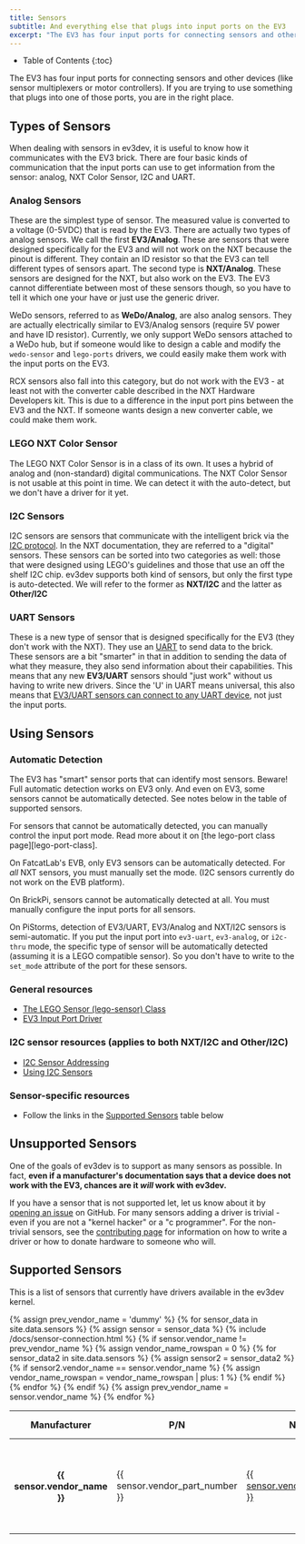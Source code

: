```yaml
---
title: Sensors
subtitle: And everything else that plugs into input ports on the EV3
excerpt: "The EV3 has four input ports for connecting sensors and other devices (like sensor multiplexers or motor controllers). If you are trying to use something that plugs into one of the input ports, read this guide."
---
```


* Table of Contents
{:toc}

The EV3 has four input ports for connecting sensors and other devices (like
sensor multiplexers or motor controllers). If you are trying to use something
that plugs into one of those ports, you are in the right place.

## Types of Sensors

When dealing with sensors in ev3dev, it is useful to know how it communicates
with the EV3 brick. There are four basic kinds of communication that the input
ports can use to get information from the sensor: analog, NXT Color Sensor, I2C
and UART.

### Analog Sensors

These are the simplest type of sensor. The measured value is converted to a
voltage (0-5VDC) that is read by the EV3. There are actually two types of
analog sensors. We call the first **EV3/Analog**. These are sensors that were
designed specifically for the EV3 and will not work on the NXT because the
pinout is different. They contain an ID resistor so that the EV3 can tell
different types of sensors apart. The second type is **NXT/Analog**. These
sensors are designed for the NXT, but also work on the EV3. The EV3 cannot
differentiate between most of these sensors though, so you have to tell it
which one your have or just use the generic driver.

WeDo sensors, referred to as **WeDo/Analog**, are also analog sensors. They are
actually electrically similar to EV3/Analog sensors (require 5V power and have
ID resistor). Currently, we only support WeDo sensors attached to a WeDo hub,
but if someone would like to design a cable and modify the `wedo-sensor` and
`lego-ports` drivers, we could easily make them work with the input ports on
the EV3.

RCX sensors also fall into this category, but do not work with the EV3 - at
least not with the converter cable described in the NXT Hardware Developers
kit. This is due to a difference in the input port pins between the EV3 and
the NXT. If someone wants design a new converter cable, we could make them work.

### LEGO NXT Color Sensor

The LEGO NXT Color Sensor is in a class of its own. It uses a hybrid of analog
and (non-standard) digital communications. The NXT Color Sensor is not usable
at this point in time. We can detect it with the auto-detect, but we don't
have a driver for it yet.


### I2C Sensors

I2C sensors are sensors that communicate with the intelligent brick via the
[I2C protocol]. In the NXT documentation, they are referred to a "digital"
sensors. These sensors can be sorted into two categories as well: those that
were designed using LEGO's guidelines and those that use an off the shelf I2C
chip. ev3dev supports both kind of sensors, but only the first type is
auto-detected. We will refer to the former as **NXT/I2C** and the latter as
**Other/I2C**

### UART Sensors

These is a new type of sensor that is designed specifically for the EV3 (they
don't work with the NXT). They use an [UART] to send data to the brick. These
sensors are a bit "smarter" in that in addition to sending the data of what
they measure, they also send information about their capabilities. This means
that any new **EV3/UART** sensors should "just work" without us having to write
new drivers. Since the 'U' in UART means universal, this also means that
[EV3/UART sensors can connect to any UART device][using-uart-sensors-on-any-linux],
not just the input ports.

## Using Sensors

### Automatic Detection

The EV3 has "smart" sensor ports that can identify most sensors. Beware!
Full automatic detection works on EV3 only. And even on EV3, some sensors cannot
be automatically detected. See notes below in the table of supported sensors.

For sensors that cannot be automatically detected, you can manually control
the input port mode. Read more about it on [the lego-port class page][lego-port-class].

On FatcatLab's EVB, only EV3 sensors can be automatically detected. For *all* NXT
sensors, you must manually set the mode. (I2C sensors currently do not work on
the EVB platform).

On BrickPi, sensors cannot be automatically detected at all. You must manually
configure the input ports for all sensors.

On PiStorms, detection of EV3/UART, EV3/Analog and NXT/I2C sensors is semi-automatic. If you
put the input port into `ev3-uart`, `ev3-analog`, or `i2c-thru` mode, the specific
type of sensor will be automatically detected (assuming it is a LEGO compatible
sensor). So you don't have to write to the `set_mode` attribute of the port for
these sensors.

### General resources

* [The LEGO Sensor (lego-sensor) Class][lego-sensor class]
* [EV3 Input Port Driver]

### I2C sensor resources (applies to both NXT/I2C and Other/I2C)

* [I2C Sensor Addressing]
* [Using I2C Sensors]

### Sensor-specific resources

* Follow the links in the [Supported Sensors] table below

## Unsupported Sensors

One of the goals of ev3dev is to support as many sensors as possible. In fact,
**even if a manufacturer's documentation says that a device does not work with
the EV3, chances are it _will_ work with ev3dev.**

If you have a sensor that is not supported let, let us know about it by
[opening an issue] on GitHub. For many sensors adding a driver is trivial -
even if you are not a "kernel hacker" or a "c programmer". For the non-trivial
sensors, see the [contributing page] for information on how to write a driver
or how to donate hardware to someone who will.

## Supported Sensors

This is a list of sensors that currently have drivers available in the ev3dev
kernel.

<table class="table table-striped table-bordered table-indexed">
    <thead>
    <tr>
    <th>Manufacturer</th>
    <th>P/N</th>
    <th>Name</th>
    <th>Connection</th>
    <th>Auto-<br />detected</th>
    <th>Driver (Module)</th>
    </tr>
    </thead>
    <tbody>
{% assign prev_vendor_name = 'dummy' %}
{% for sensor_data in site.data.sensors %}
    {% assign sensor = sensor_data %}
    {% include /docs/sensor-connection.html %}
    <tr>
    {% if sensor.vendor_name != prev_vendor_name %}
        {% assign vendor_name_rowspan = 0 %}
        {% for sensor_data2 in site.data.sensors %}
            {% assign sensor2 = sensor_data2 %}
            {% if sensor2.vendor_name == sensor.vendor_name %}
                {% assign vendor_name_rowspan = vendor_name_rowspan | plus: 1 %}
            {% endif %}
        {% endfor %}
        <th rowspan="{{ vendor_name_rowspan }}">{{ sensor.vendor_name }}</th>
    {% endif %}
        <td>{{ sensor.vendor_part_number }}</td>
        <td><a href="{{ sensor.url_name }}">{{ sensor.vendor_part_name }}</a></td>
        <td>{{ connection }}</td>
        <td><span style="white-space:nowrap;" markdown="span">{{ autodetect }}</span></td>
        <td>
            <span style="white-space:nowrap;">{{ sensor.name }}</span><!--
            {% if connection == 'EV3/UART' %}
                --><span markdown="1">[^ev3-uart-driver]</span><!--
            {% endif %}
            {% if sensor.name == 'ev3-analog-XX' %}
                --><span markdown="1">[^ev3-analog-driver]</span><!--
            {% endif %}
            -->
            {% if sensor.module %}
            <span style="white-space:nowrap;">({{ sensor.module }})</span>
            {% else %}
            <span style="white-space:nowrap;">({{ sensor.sensor_type }})</span>
            {% endif %}
        </td>
    </tr>
    {% assign prev_vendor_name = sensor.vendor_name %}
{% endfor %}
    </tbody>
</table>


[^lego-nxt-touch]: Only touch sensors that shipped with the NXT 2.0 set can be
    automatically detected. Older touch sensors that shipped with the original
    NXT sets are missing an electrical connection (pin 2 is not internally
    connected to pin 3).

[^nxt-analog]: The auto-detection algorithm detects this sensor as an NXT/Analog
    type sensor but it cannot determine the exact sensor type. The generic
    analog driver (nxt-analog) will be loaded by default for this sensor. See the
    [lego-port class] for information on how to manually load the
    correct driver.

[^standard-i2c]: The auto-detection algorithm detects this sensor as an I2C
    sensor and the port is automatically put into I2C mode. However, the sensor
    does not follow the LEGO MINDSTORMS convention for I2C sensors, so the
    exact type of sensor cannot be determined. See [Using I2C Sensors]
    for information on how to manually load the correct driver.

[^ev3-analog-driver]: The `XX` in `ev3-analog-XX` is replaced with the type id
    of the sensor (`01` to `14`). Type id `02` is the LEGO EV3 Touch sensor,
    so `ev3-analog-02` does not exist.

[^ev3-uart-driver]: When EV3/UART sensors are connected to an EV3 input port
    (or any other tty device for that matter), they actually use the
    `ev3-uart-sensor-ld` driver, which is a tty line discipline. The
    `ev3-uart-sensor` module is currently only used with the mindsensors.com
    EV3 Sensor Multiplexer.

[^mi-xg1300l]: The auto-detection algorithm detects this sensor as an I2C
    sensor and the port is automatically put into I2C mode. However, this sensor
    only partially follows the LEGO MINDSTORMS convention for I2C sensors, so the
    driver must be loaded manually. See the sensor's page for more information.

[^di-dflex]: The Dexter Industries dFlex sensor cannot be automatically detected
    (because pin 2 is not connected to pin 3). In order to use this sensor, you
    must manually set the port to `nxt-analog` mode and then set the driver to
    `di-dflex`.

[LEGO 8528]: http://www.bricklink.com/catalogItem.asp?S=8528-1
[I2C protocol]: https://en.wikipedia.org/wiki/I2c
[I2C Sensor Addressing]: i2c-sensor-addressing
[lego-port class]: /docs/drivers/lego-port-class
[Using I2C Sensors]: using-i2c-sensors
[UART]: https://en.wikipedia.org/wiki/Uart
[using-uart-sensors-on-any-linux]: http://lechnology.com/2014/09/using-uart-sensors-on-any-linux/
[opening an issue]: https://github.com/ev3dev/ev3dev/issues
[contributing page]: /contributing/
[lego-sensor class]: /docs/drivers/lego-sensor-class
[EV3 Input Port Driver]: /docs/ports/legoev3-input-port
[Supported Sensors]: #supported-sensors
